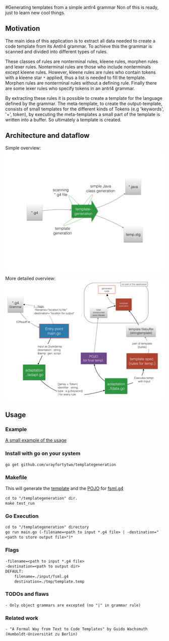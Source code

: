 #Generating templates from a simple antlr4 grammar
Non of this is ready, just to learn new cool things.

## Motivation
   
The main idea of this application is to extract all data needed to create a code template from its Antlr4 grammar.
To achieve this the grammar is scanned and divided into different types of rules.

These classes of rules are nonterminal rules, kleene rules, morphen rules and lexer rules.
Nonterminal rules are those who include nonterminals except kleene rules. However, kleene rules are rules who 
contain tokens with a kleene star `*` applied, thus a list is needed to fill the template.
Morphen rules are nonterminal rules without a defining rule. Finally there are some lexer rules who specify 
tokens in an antrl4 grammar.

By extracting these rules it is possible to create a template for the language defined by the grammar.
The meta-template, to create the output-template, consists of small templates for the different kinds of Tokens 
(e.g 'keywords', '+', token), by executing the meta-templates a small part of the template is written into a buffer. 
So ultimately a template is created.

## Architecture and dataflow

Simple overview:
![dataflow](https://raw.githubusercontent.com/xrayfortytwo/templategeneration/master/doc/flowdoku01.png)

More detailed overview:
![dataflow](https://raw.githubusercontent.com/xrayfortytwo/templategeneration/master/doc/flowdoku02.png)

## Usage
### Example
[A small example of the usage](https://github.com/xrayfortytwo/templategeneration/tree/master/doc/example)

### Install with go on your system
    go get github.com/xrayfortytwo/templategeneration

### Makefile
This will generate the [template](https://github.com/xrayfortytwo/templategeneration/blob/master/tmp/temp.stg) and the [POJO](https://github.com/xrayfortytwo/templategeneration/tree/master/tmp) for [fsml.g4](https://github.com/xrayfortytwo/templategeneration/blob/master/input/fsml.g4)

    cd to "/templategeneration" dir.
    make test_run

### Go Execution
    cd to "/templategeneration" directory
    go run main.go (-filename=<path to input *.g4 file> | -destination="<path to store output file>")*
    
### Flags
    -filename=<path to input *.g4 file>   
    -destination=<path to output dir>
    DEFAULT:
        filename=./input/fsml.g4
        destination=./tmp/template.temp

### TODOs and flaws

    - Only object grammars are excepted (no "|" in grammar rule)

### Related work

    - "A Formal Way from Text to Code Templates" by Guido Wachsmuth (Humboldt-Universität zu Berlin)
